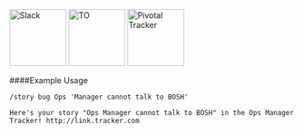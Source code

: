 <img src="http://readme.drone.io/logos/slack-blame.svg" alt="Slack" height=100/>
<img src="https://pixabay.com/static/uploads/photo/2014/04/03/10/29/arrow-right-310628_960_720.png" alt="TO" height=100/>
<img src="https://pbs.twimg.com/profile_images/700419586026385408/lcJo18qu.png" alt="Pivotal Tracker" height=100/>

####Example Usage
```
/story bug Ops 'Manager cannot talk to BOSH'
```
```
Here's your story "Ops Manager cannot talk to BOSH" in the Ops Manager Tracker! http://link.tracker.com
```
